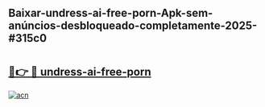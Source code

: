## Baixar-undress-ai-free-porn-Apk-sem-anúncios-desbloqueado-completamente-2025-#315c0

# <h2><a href="https://ainizakaria.my?title=undress-ai-free-porn&ref=22M">🔗👉 🔴 undress-ai-free-porn</a></h2>

[![acn](https://github.com/user-attachments/assets/0f9c940e-d8b0-45ae-aac7-cd30a18b3e1c)](https://ainizakaria.my?title=undress-ai-free-porn&ref=22M)

